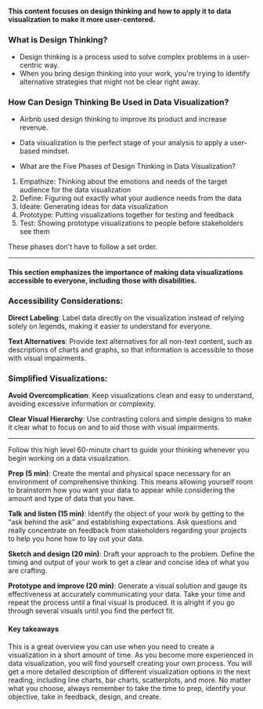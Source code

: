 #### This content focuses on design thinking and how to apply it to data visualization to make it more user-centered.

### What is Design Thinking?

- Design thinking is a process used to solve complex problems in a user-centric way.
- When you bring design thinking into your work, you're trying to identify alternative strategies that might not be clear right away.

### How Can Design Thinking Be Used in Data Visualization?

- Airbnb used design thinking to improve its product and increase revenue.
- Data visualization is the perfect stage of your analysis to apply a user-based mindset.

- What are the Five Phases of Design Thinking in Data Visualization?

1. Empathize: Thinking about the emotions and needs of the target audience for the data visualization
2. Define: Figuring out exactly what your audience needs from the data
3. Ideate: Generating ideas for data visualization
4. Prototype: Putting visualizations together for testing and feedback
5. Test: Showing prototype visualizations to people before stakeholders see them

These phases don't have to follow a set order.

___

#### This section emphasizes the importance of making data visualizations accessible to everyone, including those with disabilities. 

### Accessibility Considerations:

**Direct Labeling**: Label data directly on the visualization instead of relying solely on legends, making it easier to understand for everyone.

**Text Alternatives**: Provide text alternatives for all non-text content, such as descriptions of charts and graphs, so that information is accessible to those with visual impairments.

### Simplified Visualizations:

**Avoid Overcomplication**: Keep visualizations clean and easy to understand, avoiding excessive information or complexity.

**Clear Visual Hierarchy**: Use contrasting colors and simple designs to make it clear what to focus on and to aid those with visual impairments.

____
Follow this high level 60-minute chart to guide your thinking whenever you begin working on a data visualization. 

**Prep (5 min)**: Create the mental and physical space necessary for an environment of comprehensive thinking. This means allowing yourself room to brainstorm how you want your data to appear while considering the amount and type of data that you have.

**Talk and listen (15 min)**: Identify the object of your work by getting to the “ask behind the ask” and establishing expectations. Ask questions and really concentrate on feedback from stakeholders regarding your projects to help you hone how to lay out your data. 

**Sketch and design (20 min)**: Draft your approach to the problem. Define the timing and output of your work to get a clear and concise idea of what you are crafting.

**Prototype and improve (20 min)**: Generate a visual solution and gauge its effectiveness at accurately communicating your data. Take your time and repeat the process until a final visual is produced. It is alright if you go through several visuals until you find the perfect fit. 

#### **Key takeaways**

This is a great overview you can use when you need to create a visualization in a short amount of time. As you become more experienced in data visualization, you will find yourself creating your own process. You will get a more detailed description of different visualization options in the next reading, including line charts, bar charts, scatterplots, and more. No matter what you choose, always remember to take the time to prep, identify your objective, take in feedback, design, and create.

